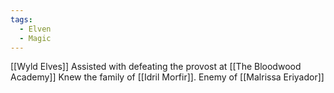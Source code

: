 ```yaml
---
tags:
  - Elven
  - Magic
---
```

[[Wyld Elves]]
Assisted with defeating the provost at [[The Bloodwood Academy]]
Knew the family of [[Idril Morfir]].
Enemy of [[Malrissa Eriyador]]